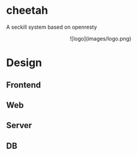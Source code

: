 # cheetah
A seckill system based on openresty


<center> ![logo](images/logo.png) </center>

# Design

## Frontend

## Web

## Server

## DB
